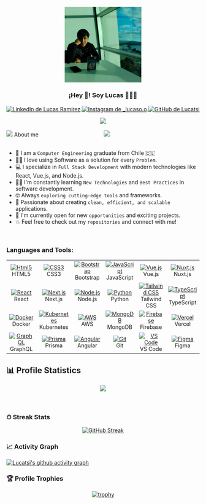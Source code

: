 <p align="center" width="300">
   <img align="center" width="200" src="https://github.com/Lucatsi/Lucatsi/blob/main/images/LucasViveros.png" />
   <h3 align="center">¡Hey 👋! Soy Lucas 👨🏻‍💻</h3>
</p>
<p align="center">
   <a href="https://www.linkedin.com/in/lucas-ram%C3%ADrez-a47865275/" target="blank">
    <img align="center" src="https://upload.wikimedia.org/wikipedia/commons/c/ca/LinkedIn_logo_initials.png" alt="LinkedIn de Lucas Ramírez" height="28px" width="28px" />
  </a>
  <span style="width: 8px;"> </span>
  <a href="https://instagram.com/_lucaso.o" target="blank">
    <img align="center" src="https://upload.wikimedia.org/wikipedia/commons/e/e7/Instagram_logo_2016.svg" alt="Instagram de _lucaso.o" height="23px" width="23px" />
  </a>
  <span style="width: 8px;"> </span>
  <a href="https://github.com/Lucatsi" target="blank">
    <img align="center" src="https://upload.wikimedia.org/wikipedia/commons/c/c2/GitHub_Invertocat_Logo.svg" alt="GitHub de Lucatsi" height="28px" width="28px" />
  </a>
</p>

<p align="center">
  <a href="https://github.com/DenverCoder1/readme-typing-svg"><img src="https://readme-typing-svg.herokuapp.com?font=Time+New+Roman&color=%23C8BE25&size=25&center=true&vCenter=true&width=600&height=100&lines=Full+Stack+Developer;Software+Engineer;Computer+Science+Graduate;Frontend+%26+Backend+Specialist;Always+learning+new+technologies;Passionate+about+Clean+Code;From+Chile+🇨🇱"></a>
</p>

  <picture><img src = "https://github.com/7oSkaaa/7oSkaaa/blob/main/Images/about_me.gif?raw=true" width = 50px></picture> About me
  <picture> <img align="right" src="https://github.com/7oSkaaa/7oSkaaa/blob/main/Images/Right_Side.gif?raw=true" width = 250px></picture>
  <br><br>
- :school: I am a `Computer Engineering` graduate from Chile 🇨🇱
- :technologist: I love using Software as a solution for every `Problem`.
- :computer: I specialize in `Full Stack Development` with modern technologies like React, Vue.js, and Node.js.
- :student: I'm constantly learning `New Technologies` and `Best Practices` in software development.
- :nerd_face: Always `exploring cutting-edge tools` and frameworks.
- :rocket: Passionate about creating `clean, efficient, and scalable` applications.
- :thinking: I'm currently open for new `opportunities` and exciting projects.
- :boom: Feel free to check out my `repositories` and connect with me!
<br>

### Languages and Tools:

<table align="center">
  <tr>
    <td align="center" width="96">
      <a href="#html5">
        <img src="https://cdn.jsdelivr.net/gh/devicons/devicon/icons/html5/html5-original.svg" width="48" height="48" alt="Html5" />
      </a>
      <br>HTML5
    </td>
    <td align="center" width="96">
      <a href="#css3">
        <img src="https://cdn.jsdelivr.net/gh/devicons/devicon/icons/css3/css3-original.svg" width="48" height="48" alt="CSS3" />
      </a>
      <br>CSS3
    </td>
    <td align="center" width="96">
      <a href="#bootstrap">
        <img src="https://cdn.jsdelivr.net/gh/devicons/devicon/icons/bootstrap/bootstrap-original.svg" width="48" height="48" alt="Bootstrap" />
      </a>
      <br>Bootstrap
    </td>
    <td align="center" width="96">
      <a href="#js">
        <img src="https://cdn.jsdelivr.net/gh/devicons/devicon/icons/javascript/javascript-original.svg" width="48" height="48" alt="JavaScript" />
      </a>
      <br>JavaScript
    </td>
    <td align="center" width="96">
      <a href="#vuejs">
        <img src="https://cdn.jsdelivr.net/gh/devicons/devicon/icons/vuejs/vuejs-original.svg" width="48" height="48" alt="Vue.js" />
      </a>
      <br>Vue.js
    </td>
    <td align="center" width="96">
      <a href="#nuxtjs">
        <img src="https://cdn.jsdelivr.net/gh/devicons/devicon/icons/nuxtjs/nuxtjs-original.svg" width="48" height="48" alt="Nuxt.js" />
      </a>
      <br>Nuxt.js
    </td>
  </tr>

  <tr>
    <td align="center" width="96">
      <a href="#react">
        <img src="https://cdn.jsdelivr.net/gh/devicons/devicon/icons/react/react-original.svg" width="48" height="48" alt="React" />
      </a>
      <br>React
    </td>
    <td align="center" width="96">
      <a href="#nextjs">
        <img src="https://cdn.jsdelivr.net/gh/devicons/devicon/icons/nextjs/nextjs-original.svg" width="48" height="48" alt="Next.js" />
      </a>
      <br>Next.js
    </td>
    <td align="center" width="96">
      <a href="#nodejs">
        <img src="https://cdn.jsdelivr.net/gh/devicons/devicon/icons/nodejs/nodejs-original.svg" width="48" height="48" alt="Node.js" />
      </a>
      <br>Node.js
    </td>
    <td align="center" width="96">
      <a href="#python">
        <img src="https://cdn.jsdelivr.net/gh/devicons/devicon/icons/python/python-original.svg" width="48" height="48" alt="Python" />
      </a>
      <br>Python
    </td>
    <td align="center" width="96">
      <a href="#tailwindcss">
        <img src="https://www.vectorlogo.zone/logos/tailwindcss/tailwindcss-icon.svg" width="48" height="48" alt="Tailwind CSS" />
      </a>
      <br>Tailwind CSS
    </td>
    <td align="center" width="96">
      <a href="#typescript">
        <img src="https://cdn.jsdelivr.net/gh/devicons/devicon/icons/typescript/typescript-original.svg" width="48" height="48" alt="TypeScript" />
      </a>
      <br>TypeScript
    </td>
  </tr>

  <tr>
    <td align="center" width="96">
      <a href="#docker">
        <img src="https://cdn.jsdelivr.net/gh/devicons/devicon/icons/docker/docker-original.svg" width="48" height="48" alt="Docker" />
      </a>
      <br>Docker
    </td>
    <td align="center" width="96">
      <a href="#kubernetes">
        <img src="https://cdn.jsdelivr.net/gh/devicons/devicon/icons/kubernetes/kubernetes-plain.svg" width="48" height="48" alt="Kubernetes" />
      </a>
      <br>Kubernetes
    </td>
    <td align="center" width="96">
      <a href="#aws">
        <img src="https://upload.wikimedia.org/wikipedia/commons/9/93/Amazon_Web_Services_Logo.svg" width="48" height="48" alt="AWS" />
      </a>
      <br>AWS
    </td>
    <td align="center" width="96">
      <a href="#mongodb">
        <img src="https://cdn.jsdelivr.net/gh/devicons/devicon/icons/mongodb/mongodb-original.svg" width="48" height="48" alt="MongoDB" />
      </a>
      <br>MongoDB
    </td>
    <td align="center" width="96">
      <a href="#firebase">
        <img src="https://cdn.jsdelivr.net/gh/devicons/devicon/icons/firebase/firebase-plain.svg" width="48" height="48" alt="Firebase" />
      </a>
      <br>Firebase
    </td>
    <td align="center" width="96">
      <a href="#vercel">
        <img src="https://assets.vercel.com/image/upload/v1607554385/repositories/vercel/logo.png" width="48" height="48" alt="Vercel" />
      </a>
      <br>Vercel
    </td>
  </tr>

  <tr>
    <td align="center" width="96">
      <a href="#graphql">
        <img src="https://cdn.jsdelivr.net/gh/devicons/devicon/icons/graphql/graphql-plain.svg" width="48" height="48" alt="GraphQL" />
      </a>
      <br>GraphQL
    </td>
    <td align="center" width="96">
      <a href="#prisma">
        <img src="https://cdn.worldvectorlogo.com/logos/prisma-2.svg" width="48" height="48" alt="Prisma" />
      </a>
      <br>Prisma
    </td>
    <td align="center" width="96">
      <a href="#angular">
        <img src="https://cdn.jsdelivr.net/gh/devicons/devicon/icons/angularjs/angularjs-original.svg" width="48" height="48" alt="Angular" />
      </a>
      <br>Angular
    </td>
    <td align="center" width="96">
      <a href="#git">
        <img src="https://cdn.jsdelivr.net/gh/devicons/devicon/icons/git/git-original.svg" width="48" height="48" alt="Git" />
      </a>
      <br>Git
    </td>
    <td align="center" width="96">
      <a href="#vscode">
        <img src="https://cdn.jsdelivr.net/gh/devicons/devicon/icons/vscode/vscode-original.svg" width="48" height="48" alt="VS Code" />
      </a>
      <br>VS Code
    </td>
    <td align="center" width="96">
      <a href="#figma">
        <img src="https://cdn.jsdelivr.net/gh/devicons/devicon/icons/figma/figma-original.svg" width="48" height="48" alt="Figma" />
      </a>
      <br>Figma
    </td>
  </tr>
</table>


## 📊 Profile Statistics
<div align=center>

![](https://github-readme-stats.vercel.app/api?username=Lucatsi&theme=algolia&show_icons=true&count_private=true&bg_color=1e2b3c&border_color=B2E0FF&icon_color=95ccff&border_radius=20&include_all_commits=true&rank_icon=percentile)

<br>
</div>
 
### ⏱ Streak Stats
 
<div align=center>
  
[![GitHub Streak](http://github-readme-streak-stats.herokuapp.com?user=Lucatsi&theme=dracula&background=1E2B3C&border=B2E0FF&stroke=000439&ring=95CCFF&fire=95CCFF&currStreakNum=95CCFF&sideNums=95CCFF&currStreakLabel=95CCFF&sideLabels=95CCFF&dates=FFFFFF)](https://git.io/streak-stats)

</div>
 
### 📈 Activity Graph
 
[![Lucatsi's github activity graph](https://github-readme-activity-graph.vercel.app/graph?username=Lucatsi&theme=react-dark)](https://github.com/ashutosh00710/github-readme-activity-graph)

### 🏆 Profile Trophies
<div align=center>
 
[![trophy](https://github-profile-trophy.vercel.app/?username=Lucatsi&theme=onedark&title=-Reviews&no-frame=true&margin-w=4&margin-h=4)](https://github.com/ryo-ma/github-profile-trophy)
  
</div>
